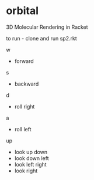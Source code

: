 # orbital
3D Molecular Rendering in Racket

to run - clone and run sp2.rkt

w
- forward

s
 - backward

d 
- roll right

a
 - roll left

up 
- look up
down 
- look down
left 
- look left
right 
- look right
